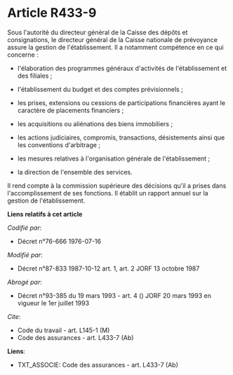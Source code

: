 # Article R433-9

Sous l'autorité du directeur général de la Caisse des dépôts et consignations, le directeur général de la Caisse nationale de
prévoyance assure la gestion de l'établissement. Il a notamment compétence en ce qui concerne :

- l'élaboration des programmes généraux d'activités de l'établissement et des filiales ;

- l'établissement du budget et des comptes prévisionnels ;

- les prises, extensions ou cessions de participations financières ayant le caractère de placements financiers ;

- les acquisitions ou aliénations des biens immobiliers ;

- les actions judiciaires, compromis, transactions, désistements ainsi que les conventions d'arbitrage ;

- les mesures relatives à l'organisation générale de l'établissement ;

- la direction de l'ensemble des services.

Il rend compte à la commission supérieure des décisions qu'il a prises dans l'accomplissement de ses fonctions. Il établit un
rapport annuel sur la gestion de l'établissement.

**Liens relatifs à cet article**

_Codifié par_:

  - Décret n°76-666 1976-07-16

_Modifié par_:

  - Décret n°87-833 1987-10-12 art. 1, art. 2 JORF 13 octobre 1987

_Abrogé par_:

  - Décret n°93-385 du 19 mars 1993 - art. 4 () JORF 20 mars 1993 en vigueur le 1er juillet 1993

_Cite_:

  - Code du travail - art. L145-1 (M)
  - Code des assurances - art. L433-7 (Ab)

**Liens**:

  - TXT_ASSOCIE: Code des assurances - art. L433-7 (Ab)
